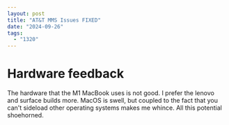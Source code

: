 ```yaml
---
layout: post
title: "AT&T MMS Issues FIXED"
date: "2024-09-26"
tags: 
  - "1320"
---
```


# Hardware feedback

The hardware that the M1 MacBook uses is not good. I prefer the lenovo and surface builds more. MacOS is swell, but coupled to the fact that you can't sideload other operating systems makes me whince. All this potential shoehorned. 

